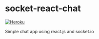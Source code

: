 # socket-react-chat

[![Heroku](http://heroku-badge.herokuapp.com/?app=socket-chat-0420&style=flat&svg=1)](https://socket-chat-0420.herokuapp.com/)

Simple chat app using react.js and socket.io

